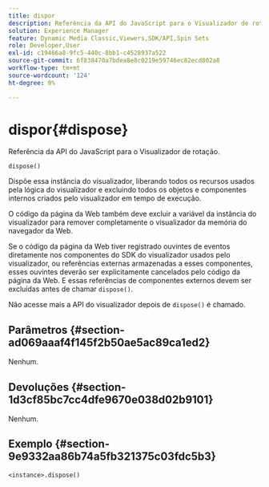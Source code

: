 ```yaml
---
title: dispor
description: Referência da API do JavaScript para o Visualizador de rotação.
solution: Experience Manager
feature: Dynamic Media Classic,Viewers,SDK/API,Spin Sets
role: Developer,User
exl-id: c19466a8-9fc5-440c-8bb1-c4528937a522
source-git-commit: 6f838470a7bdea8e8c0219e59746ec82ecd802a8
workflow-type: tm+mt
source-wordcount: '124'
ht-degree: 0%

---
```


# dispor{#dispose}

Referência da API do JavaScript para o Visualizador de rotação.

`dispose()`

Dispõe essa instância do visualizador, liberando todos os recursos usados pela lógica do visualizador e excluindo todos os objetos e componentes internos criados pelo visualizador em tempo de execução.

O código da página da Web também deve excluir a variável da instância do visualizador para remover completamente o visualizador da memória do navegador da Web.

Se o código da página da Web tiver registrado ouvintes de eventos diretamente nos componentes do SDK do visualizador usados pelo visualizador, ou referências externas armazenadas a esses componentes, esses ouvintes deverão ser explicitamente cancelados pelo código da página da Web. E essas referências de componentes externos devem ser excluídas antes de chamar `dispose()`.

Não acesse mais a API do visualizador depois de `dispose()` é chamado.

## Parâmetros {#section-ad069aaaf4f145f2b50ae5ac89ca1ed2}

Nenhum.

## Devoluções {#section-1d3cf85bc7cc4dfe9670e038d02b9101}

Nenhum.

## Exemplo {#section-9e9332aa86b74a5fb321375c03fdc5b3}

```
<instance>.dispose()
```
